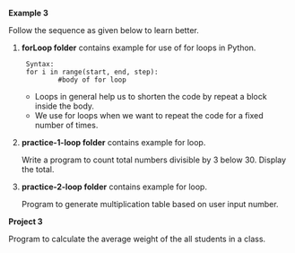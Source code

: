 
**Example 3**

Follow the sequence as given below to learn better.

1. **forLoop folder** contains example for use of for loops in Python.
  
        Syntax:
        for i in range(start, end, step):
                #body of for loop


    - Loops in general help us to shorten the code by repeat a block inside the body.
    - We use for loops when we want to repeat the code for a fixed number of times.

2. **practice-1-loop folder** contains example for loop.
  
     Write a program to count total numbers divisible by 3 below 30. Display the total.

3. **practice-2-loop folder** contains example for loop.
  
     Program to generate multiplication table based on user input number.


**Project 3**

Program to calculate the average weight of the all students in a class.
